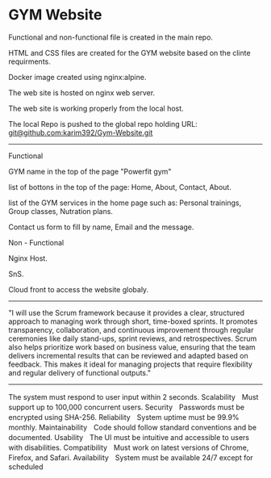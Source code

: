 # GYM Website

Functional and non-functional file is created in the main repo.

HTML and CSS files are created for the GYM website based on the clinte requirments.

Docker image created using nginx:alpine.

The web site is hosted on nginx web server.

The web site is working properly from the local host.

The local Repo is pushed to the global repo holding URL:  [git@github.com:karim392/Gym-Website.git](https://github.com/khaled358-png/GYM.git)

*****************************************************************************
Functional


GYM name in the top of the page "Powerfit gym"

list of bottons in the top of the page: Home, About, Contact, About.

list of the GYM services in the home page such as: Personal trainings, Group classes, Nutration plans.

Contact us form to fill by name, Email and the message.


Non - Functional


Nginx Host.

SnS.

Cloud front to access the website globaly.

*******************************************************************************
"I will use the Scrum framework because it provides a clear,
 structured approach to managing work through short,
 time-boxed sprints. It promotes transparency, 
collaboration, and continuous improvement through regular ceremonies like daily stand-ups,
 sprint reviews, and retrospectives. Scrum also helps prioritize work based on business value,
 ensuring that the team delivers incremental results that can be reviewed and adapted based on feedback. This makes it ideal for managing projects that require flexibility and regular delivery of functional outputs."

*******************************************************************************
The system must respond to user input within 2 seconds.
ScalabilityﾠMust support up to 100,000 concurrent users.
SecurityﾠPasswords must be encrypted using SHA-256.
ReliabilityﾠSystem uptime must be 99.9% monthly.
MaintainabilityﾠCode should follow standard conventions and be documented.
UsabilityﾠThe UI must be intuitive and accessible to users with disabilities.
CompatibilityﾠMust work on latest versions of Chrome, Firefox, and Safari.
AvailabilityﾠSystem must be available 24/7 except for scheduled






